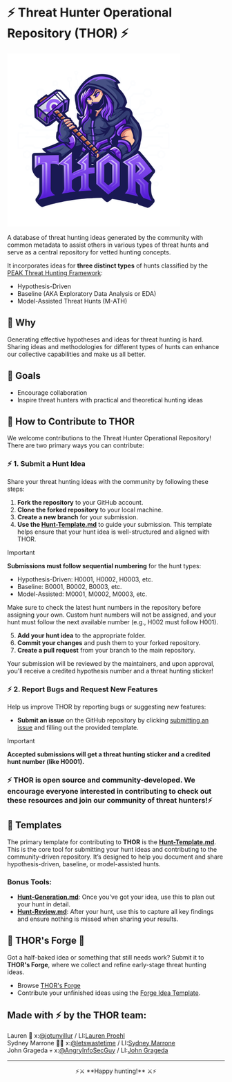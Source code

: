 # ⚡ Threat Hunter Operational Repository (THOR) ⚡

<img src="/Assets/THOR_logo.png" alt="THOR Logo" width="400"/>

A database of threat hunting ideas generated by the community with common metadata to assist others in various types of threat hunts and serve as a central repository for vetted hunting concepts.

It incorporates ideas for **three distinct types** of hunts classified by the [PEAK Threat Hunting Framework](https://www.splunk.com/en_us/blog/security/peak-threat-hunting-framework.html):
- Hypothesis-Driven
- Baseline (AKA Exploratory Data Analysis or EDA)
- Model-Assisted Threat Hunts (M-ATH)

## 🔨 Why 
Generating effective hypotheses and ideas for threat hunting is hard. Sharing ideas and methodologies for different types of hunts can enhance our collective capabilities and make us all better.

## 🔨 Goals 
- Encourage collaboration
- Inspire threat hunters with practical and theoretical hunting ideas

## 🔨 How to Contribute to THOR 

We welcome contributions to the Threat Hunter Operational Repository! There are two primary ways you can contribute:

### ⚡ 1. Submit a Hunt Idea 
Share your threat hunting ideas with the community by following these steps:

1. **Fork the repository** to your GitHub account.
2. **Clone the forked repository** to your local machine.
3. **Create a new branch** for your submission.
4. **Use the [Hunt-Template.md](/Templates/Hunt-Template.md)** to guide your submission. This template helps ensure that your hunt idea is well-structured and aligned with THOR.

> [!IMPORTANT]
> **Submissions must follow sequential numbering** for the hunt types:
> - Hypothesis-Driven: H0001, H0002, H0003, etc.
> - Baseline: B0001, B0002, B0003, etc.
> - Model-Assisted: M0001, M0002, M0003, etc.
> 
> Make sure to check the latest hunt numbers in the repository before assigning your own. Custom hunt numbers will not be assigned, and your hunt must follow the next available number (e.g., H002 must follow H001).

5. **Add your hunt idea** to the appropriate folder.
6. **Commit your changes** and push them to your forked repository.
7. **Create a pull request** from your branch to the main repository.

Your submission will be reviewed by the maintainers, and upon approval, you'll receive a credited hypothesis number and a threat hunting sticker!

### ⚡ 2. Report Bugs and Request New Features
Help us improve THOR by reporting bugs or suggesting new features:

- **Submit an issue** on the GitHub repository by clicking [submitting an issue](https://github.com/triw0lf/THOR/issues/new/choose) and filling out the provided template.

> [!IMPORTANT]
>**Accepted submissions will get a threat hunting sticker and a credited hunt number (like H0001).**

### ⚡ **THOR is open source and community-developed. We encourage everyone interested in contributing to check out these resources and join our community of threat hunters!**⚡

## 🔨 Templates 

The primary template for contributing to **THOR** is the **[Hunt-Template.md](/Templates/Hunt-Template.md)**. This is the core tool for submitting your hunt ideas and contributing to the community-driven repository. It’s designed to help you document and share hypothesis-driven, baseline, or model-assisted hunts.

### Bonus Tools:
- **[Hunt-Generation.md](/Templates/Hunt-Generation.md)**: Once you've got your idea, use this to plan out your hunt in detail.
- **[Hunt-Review.md](/Templates/Hunt-Review.md)**: After your hunt, use this to capture all key findings and ensure nothing is missed when sharing your results.

## 🔨 THOR's Forge 🔨
Got a half-baked idea or something that still needs work? Submit it to **THOR's Forge**, where we collect and refine early-stage threat hunting ideas.

- Browse [THOR's Forge](/Forge/)
- Contribute your unfinished ideas using the [Forge Idea Template](/Forge/Hunt-Idea-Template.md).

## Made with ⚡ by the THOR team: 
Lauren 🤠 x:[@jotunvillur](https://x.com/jotunvillur) / LI:[Lauren Proehl](https://www.linkedin.com/in/laurenproehl/)  
Sydney Marrone 🏋️‍♀️ x:[@letswastetime](https://x.com/letswastetime)  / LI:[Sydney Marrone](https://www.linkedin.com/in/sydneymarrone/)  
John Grageda :skull: x:[@AngryInfoSecGuy](https://x.com/AngryInfoSecGuy) / LI:[John Grageda](https://www.linkedin.com/in/johngrageda/)

---
<p align="center">
  ⚡⚔️ **Happy hunting!** ⚔️⚡
</p>

<!--
THOR Hypothesis Review Board Prospectus

The review board will be comprised of 5-7 individuals who will review all hypothesis submissions and vote on acceptance into the THL. 

All submissions will be piped in to a communication channel (Slack? Ugh I don’t want another one but maybe) or email to make review easy and acceptance or denial seamless. 

New versions of the THOR will be published on a monthly (quarterly?) basis and all reviews must be completed 72 hours prior to release date. Any rejection should have comments on why it is being rejected and if potential improvements can be made for acceptance. 

Unanimous acceptance of the hypothesis must be achieved by the review board for publication. 

Review board members are expected to spread the word about THOR on socials or other channels.
-->
